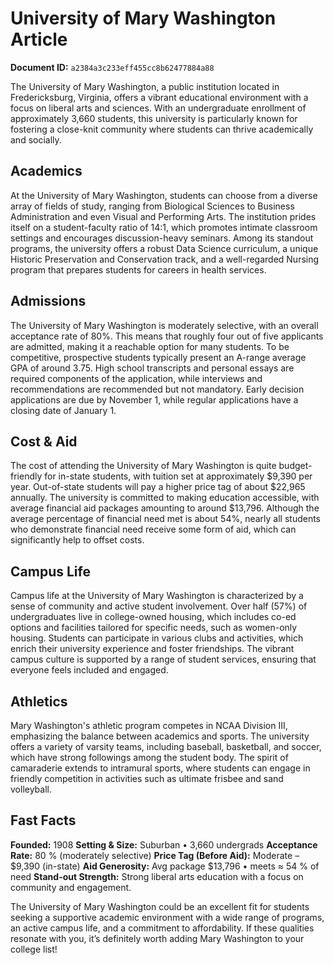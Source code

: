 # University of Mary Washington Article

**Document ID:** `a2384a3c233eff455cc8b62477884a88`

The University of Mary Washington, a public institution located in Fredericksburg, Virginia, offers a vibrant educational environment with a focus on liberal arts and sciences. With an undergraduate enrollment of approximately 3,660 students, this university is particularly known for fostering a close-knit community where students can thrive academically and socially.

## Academics
At the University of Mary Washington, students can choose from a diverse array of fields of study, ranging from Biological Sciences to Business Administration and even Visual and Performing Arts. The institution prides itself on a student-faculty ratio of 14:1, which promotes intimate classroom settings and encourages discussion-heavy seminars. Among its standout programs, the university offers a robust Data Science curriculum, a unique Historic Preservation and Conservation track, and a well-regarded Nursing program that prepares students for careers in health services.

## Admissions
The University of Mary Washington is moderately selective, with an overall acceptance rate of 80%. This means that roughly four out of five applicants are admitted, making it a reachable option for many students. To be competitive, prospective students typically present an A-range average GPA of around 3.75. High school transcripts and personal essays are required components of the application, while interviews and recommendations are recommended but not mandatory. Early decision applications are due by November 1, while regular applications have a closing date of January 1.

## Cost & Aid
The cost of attending the University of Mary Washington is quite budget-friendly for in-state students, with tuition set at approximately $9,390 per year. Out-of-state students will pay a higher price tag of about $22,965 annually. The university is committed to making education accessible, with average financial aid packages amounting to around $13,796. Although the average percentage of financial need met is about 54%, nearly all students who demonstrate financial need receive some form of aid, which can significantly help to offset costs.

## Campus Life
Campus life at the University of Mary Washington is characterized by a sense of community and active student involvement. Over half (57%) of undergraduates live in college-owned housing, which includes co-ed options and facilities tailored for specific needs, such as women-only housing. Students can participate in various clubs and activities, which enrich their university experience and foster friendships. The vibrant campus culture is supported by a range of student services, ensuring that everyone feels included and engaged.

## Athletics
Mary Washington's athletic program competes in NCAA Division III, emphasizing the balance between academics and sports. The university offers a variety of varsity teams, including baseball, basketball, and soccer, which have strong followings among the student body. The spirit of camaraderie extends to intramural sports, where students can engage in friendly competition in activities such as ultimate frisbee and sand volleyball.

## Fast Facts
**Founded:** 1908
**Setting & Size:** Suburban • 3,660 undergrads
**Acceptance Rate:** 80 % (moderately selective)
**Price Tag (Before Aid):** Moderate – $9,390 (in-state)
**Aid Generosity:** Avg package $13,796 • meets ≈ 54 % of need
**Stand-out Strength:** Strong liberal arts education with a focus on community and engagement.

The University of Mary Washington could be an excellent fit for students seeking a supportive academic environment with a wide range of programs, an active campus life, and a commitment to affordability. If these qualities resonate with you, it’s definitely worth adding Mary Washington to your college list!
